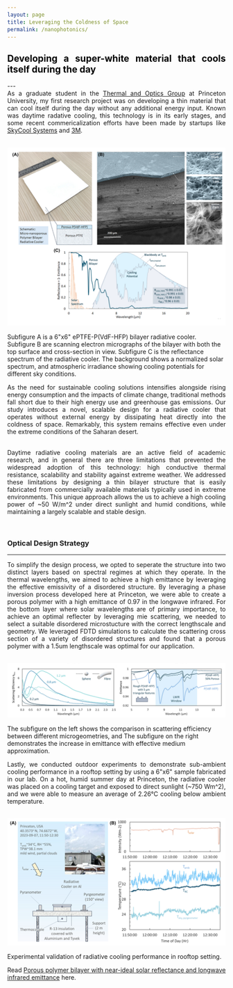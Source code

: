 ```yaml
---
layout: page
title: Leveraging the Coldness of Space
permalink: /nanophotonics/
---
```


<script src="https://polyfill.io/v3/polyfill.min.js?features=es6"></script>
<script id="MathJax-script" async
        src="https://cdn.jsdelivr.net/npm/mathjax@3/es5/tex-mml-chtml.js">
</script>

<h2 style="color: #5e9ca0; text-align: justify;"><span style="color: #000000;">
  Developing a super-white material that cools itself during the day
</span></h2>
---

<div align="justify">
As a graduate student in the 
<a href="https://jyotirmoymandal.com/">Thermal and Optics Group</a> at Princeton University, my first research project was on developing a thin material that can cool itself during the day without any additional energy input. Known was daytime radative cooling, this technology is in its early stages, and some recent commericalization efforts have been made by startups like <a href="https://www.skycoolsystems.com/">SkyCool Systems</a> and <a href="https://www.3m.com/3M/en_US/energy-conservation-us/applications/passive-radiative-cooling/">3M</a>.

</div>

<br />
<p align="center">
  <img width="700" height="auto" src="/assets/nanophotonics_2.png">
  <figcaption>Subfigure A is a 6"x6" ePTFE-P(VdF-HFP) bilayer radiative cooler. Subfigure B are scanning electron micrographs of the bilayer with both the top surface and cross-section in view. Subfigure C is the reflectance spectrum of the radiative cooler. The background shows a normalized solar spectrum, and atmospheric irradiance showing cooling potentials for different sky conditions.</figcaption>
</p>

<div align="justify">
As the need for sustainable cooling solutions intensifies alongside rising energy consumption and the impacts of climate change, traditional methods fall short due to their high energy use and greenhouse gas emissions. Our study introduces a novel, scalable design for a radiative cooler that operates without external energy by dissipating heat directly into the coldness of space. Remarkably, this system remains effective even under the extreme conditions of the Saharan desert.
<br />
<br />

Daytime radiative cooling materials are an active field of academic research, and in general there are three limitations that prevented the widespread adoption of this technology: high conductive thermal resistance, scalability and stability against extreme weather. We addressed these limitations by designing a thin bilayer structure that is easily fabricated from commercially available materials typically used in extreme environments. This unique approach allows the us to achieve a high cooling power of ~50 W/m^2 under direct sunlight and humid conditions, while maintaining a largely scalable and stable design.

</div>

<br />


### Optical Design Strategy
---

<div align="justify">
To simplify the design process, we opted to seperate the structure into two distinct layers based on spectral regimes at which they operate. In the thermal wavelengths, we aimed to achieve a high emittance by leveraging the effective emissivity of a disordered structure. By leveraging a phase inversion process developed here at Princeton, we were able to create a porous polymer with a high emittance of 0.97 in the longwave infrared. For the bottom layer where solar wavelengths are of primary importance, to achieve an optimal reflecter by leveraging mie scattering, we needed to select a suitable disordered microstucture with the correct lengthscale and geometry. We leveraged FDTD simulations to calculate the scattering cross section of a variety of disordered structures and found that a porous polymer with a 1.5um lengthscale was optimal for our application.
</div>

<br />

<p align="center">
  <img width="850" height="auto" src="/assets/nanophotonics_1.png">
  <figcaption>The subfigure on the left shows the comparison in scattering efficiency between different microgeometries, and The subfigure on the right demonstrates the increase in emittance with effective medium approximation.</figcaption>
</p>

<div align="justify">
Lastly, we conducted outdoor experiments to demonstrate sub-ambient cooling performance in a rooftop setting by using a 6"x6" sample fabricated in our lab. On a hot, humid summer day at Princeton, the radiative cooler was placed on a cooling target and exposed to direct sunlight (~750 Wm^2), and we were able to measure an average of 2.26°C cooling below ambient temperature.
</div>

<br />

<p align="center">
  <img width="800" height="auto" src="/assets/nanophotonics_3.png">
  <figcaption>Experimental validation of radiative cooling performance in rooftop setting.</figcaption>
</p>

<div align="justify">
Read <a href="https://www.degruyter.com/document/doi/10.1515/nanoph-2023-0707/html?lang=en">Porous polymer bilayer with near-ideal solar reflectance and longwave infrared emittance</a> here.
</div>
